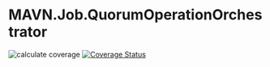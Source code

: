 # MAVN.Job.QuorumOperationOrchestrator

![calculate coverage](https://github.com/OpenMAVN/MAVN.Job.QuorumOperationOrchestrator/workflows/coverage%20report/badge.svg)
[![Coverage Status](https://coveralls.io/repos/github/OpenMAVN/MAVN.Job.QuorumOperationOrchestrator/badge.svg?branch=master)](https://coveralls.io/github/OpenMAVN/MAVN.Job.QuorumOperationOrchestrator?branch=master)
